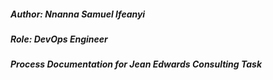 ##### Author: Nnanna Samuel Ifeanyi
##### Role: DevOps Engineer
##### Process Documentation for Jean Edwards Consulting Task

